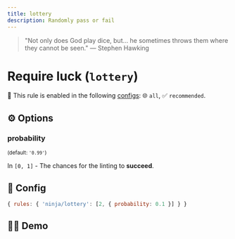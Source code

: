 ```yaml
---
title: lottery
description: Randomly pass or fail
---
```


<script setup lang="ts">
import CodeEditor from '../../.vitepress/theme/components/code-editor.vue';
import {ruleName, presetConfigs, initialText, fakeLint} from '../../src/sample-code/lottery.js';
</script>

> "Not only does God play dice, but… he sometimes throws them where they cannot
> be seen." — Stephen Hawking

# Require luck (`lottery`)

💼 This rule is enabled in the following [configs](/configs/): 🌐 `all`, ✅
`recommended`.

<!-- end auto-generated rule header -->

## ⚙️ Options

### probability

<sub>(default: `'0.99'`)</sub>

In `[0, 1]` - The chances for the linting to **succeed**.

## 🔧 Config

```js
{ rules: { 'ninja/lottery': [2, { probability: 0.1 }] } }
```

## 🧑‍💻 Demo

<CodeEditor :rule="ruleName" :text="initialText" :presetConfigs="presetConfigs" :fakeLint="fakeLint" />
